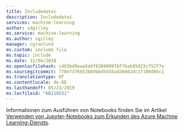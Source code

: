 ```yaml
---
title: Includedatei
description: Includedatei
services: machine-learning
author: sdgilley
ms.service: machine-learning
ms.author: sgilley
manager: cgronlund
ms.custom: include file
ms.topic: include
ms.date: 12/04/2018
ms.openlocfilehash: c4b5bd8eaa5ddf636609976ff6ab05d23cf52f7e
ms.sourcegitcommit: 778e7376853b69bbd5455ad260d2dc17109d05c1
ms.translationtype: HT
ms.contentlocale: de-DE
ms.lasthandoff: 05/23/2019
ms.locfileid: "66119531"
---
```

Informationen zum Ausführen von Notebooks finden Sie im Artikel [Verwenden von Jupyter-Notebooks zum Erkunden des Azure Machine Learning-Diensts](../articles/machine-learning/service/samples-notebooks.md).